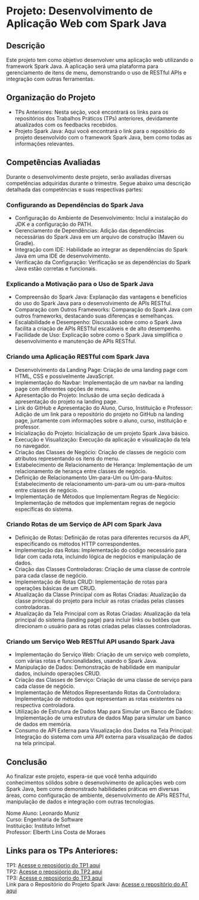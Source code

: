 # Projeto: Desenvolvimento de Aplicação Web com Spark Java
## Descrição
Este projeto tem como objetivo desenvolver uma aplicação web utilizando o framework Spark Java. A aplicação será uma plataforma para gerenciamento de itens de menu, demonstrando o uso de RESTful APIs e integração com outras ferramentas.

## Organização do Projeto
* TPs Anteriores: Nesta seção, você encontrará os links para os repositórios dos Trabalhos Práticos (TPs) anteriores, devidamente atualizados com os feedbacks recebidos.
* Projeto Spark Java: Aqui você encontrará o link para o repositório do projeto desenvolvido com o framework Spark Java, bem como todas as informações relevantes.
## Competências Avaliadas
Durante o desenvolvimento deste projeto, serão avaliadas diversas competências adquiridas durante o trimestre. Segue abaixo uma descrição detalhada das competências e suas respectivas partes:

### Configurando as Dependências do Spark Java
* Configuração do Ambiente de Desenvolvimento: Inclui a instalação do JDK e a configuração do PATH.
* Gerenciamento de Dependências: Adição das dependências necessárias do Spark Java em um arquivo de construção (Maven ou Gradle).
* Integração com IDE: Habilidade ao integrar as dependências do Spark Java em uma IDE de desenvolvimento.
* Verificação da Configuração: Verificação se as dependências do Spark Java estão corretas e funcionais.

### Explicando a Motivação para o Uso de Spark Java
* Compreensão do Spark Java: Explanação das vantagens e benefícios do uso do Spark Java para o desenvolvimento de APIs RESTful.
* Comparação com Outros Frameworks: Comparação do Spark Java com outros frameworks, destacando suas diferenças e semelhanças.
* Escalabilidade e Desempenho: Discussão sobre como o Spark Java facilita a criação de APIs RESTful escaláveis e de alto desempenho.
* Facilidade de Uso: Explicação sobre como o Spark Java simplifica o desenvolvimento e manutenção de APIs RESTful.

### Criando uma Aplicação RESTful com Spark Java
* Desenvolvimento da Landing Page: Criação de uma landing page com HTML, CSS e possivelmente JavaScript.
* Implementação do Navbar: Implementação de um navbar na landing page com diferentes opções de menu.
* Apresentação do Projeto: Inclusão de uma seção dedicada à apresentação do projeto na landing page.
* Link do GitHub e Apresentação do Aluno, Curso, Instituição e Professor: Adição de um link para o repositório do projeto no GitHub na landing page, juntamente com informações sobre o aluno, curso, instituição e professor.
* Inicialização do Projeto: Inicialização de um projeto Spark Java básico.
* Execução e Visualização: Execução da aplicação e visualização da tela no navegador.
* Criação das Classes de Negócio: Criação de classes de negócio com atributos representando os itens do menu.
* Estabelecimento de Relacionamento de Herança: Implementação de um relacionamento de herança entre classes de negócio.
* Definição de Relacionamento Um-para-Um ou Um-para-Muitos: Estabelecimento de relacionamento um-para-um ou um-para-muitos entre classes de negócio.
* Implementação de Métodos que Implementam Regras de Negócio: Implementação de métodos que implementam regras de negócio específicas do sistema.

### Criando Rotas de um Serviço de API com Spark Java
* Definição de Rotas: Definição de rotas para diferentes recursos da API, especificando os métodos HTTP correspondentes.
* Implementação das Rotas: Implementação do código necessário para lidar com cada rota, incluindo lógica de negócios e manipulação de dados.
* Criação das Classes Controladoras: Criação de uma classe de controle para cada classe de negócio.
* Implementação de Rotas CRUD: Implementação de rotas para operações básicas de um CRUD.
* Atualização da Classe Principal com as Rotas Criadas: Atualização da classe principal do projeto para incluir as rotas criadas pelas classes controladoras.
* Atualização da Tela Principal com as Rotas Criadas: Atualização da tela principal do sistema (landing page) para incluir links ou botões que direcionam o usuário para as rotas criadas pelas classes controladoras.
### Criando um Serviço Web RESTful API usando Spark Java
* Implementação do Serviço Web: Criação de um serviço web completo, com várias rotas e funcionalidades, usando o Spark Java.
* Manipulação de Dados: Demonstração de habilidade em manipular dados, incluindo operações CRUD.
* Criação das Classes de Serviço: Criação de uma classe de serviço para cada classe de negócio.
* Implementação de Métodos Representando Rotas da Controladora: Implementação de métodos que representam as rotas existentes na respectiva controladora.
* Utilização de Estrutura de Dados Map para Simular um Banco de Dados: Implementação de uma estrutura de dados Map para simular um banco de dados em memória.
* Consumo de API Externa para Visualização dos Dados na Tela Principal: Integração do sistema com uma API externa para visualização de dados na tela principal.

## Conclusão
Ao finalizar este projeto, espera-se que você tenha adquirido conhecimentos sólidos sobre o desenvolvimento de aplicações web com Spark Java, bem como demonstrado habilidades práticas em diversas áreas, como configuração de ambiente, desenvolvimento de APIs RESTful, manipulação de dados e integração com outras tecnologias.

Nome Aluno: Leonardo Muniz  
Curso: Engenharia de Software  
Instituição: Instituto Infnet  
Professor: Elberth Lins Costa de Moraes  

## Links para os TPs Anteriores:

TP1: [Acesse o reposióorio do TP1 aqui](https://github.com/leonardomunijz/MeuProjetoJavaTP1)  
TP2: [Acesse o reposióorio do TP2 aqui](https://github.com/leonardomunijz/MeuProjetoJavaTP2)  
TP3: [Acesse o reposióorio do TP3 aqui](https://github.com/leonardomunijz/MeuProjetoJavaTP3)  
Link para o Repositório do Projeto Spark Java: [Acesse o repositório do AT aqui](https://github.com/leonardomunijz/MeuProjetoJavaAT)  
